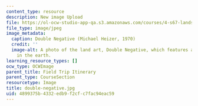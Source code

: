 ```yaml
---
content_type: resource
description: New image Upload
file: https://ol-ocw-studio-app-qa.s3.amazonaws.com/courses/4-s67-landscape-experience-seminar-in-land-art-fall-2016/4899375b4332edb9f2cfc7fac94eac59_double-negative.jpg
file_type: image/jpeg
image_metadata:
  caption: Double Negative (Michael Heizer, 1970)
  credit: ''
  image-alt: A photo of the land art, Double Negative, which features a deep trench
    in the earth.
learning_resource_types: []
ocw_type: OCWImage
parent_title: Field Trip Itinerary
parent_type: CourseSection
resourcetype: Image
title: double-negative.jpg
uid: 4899375b-4332-edb9-f2cf-c7fac94eac59
---
```

